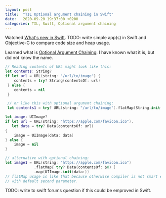 ```yaml
---
layout: post
title:  "TIL Optional argument chaining in Swift"
date:   2020-09-20 19:37:00 +0200
categories: TIL, Swift, Optional argument chaining
---
```

Watched [What's new in Swift](https://developer.apple.com/videos/play/wwdc2020/10170/). TODO: write simple app(s) in Swift and Objective-C to compare code size and heap usage.

Learned what is [Optional Argument Chaining](https://forums.swift.org/t/optional-argument-chaining/7237). I have known what it is, but did not know the name.

```swift
// Reading contents of URL might look like this:
let contents: String?
if let url = URL(string: "/url/to/image") {
	contents = try? String(contentsOf: url)
 } else {
 	contents = nil
 }

 // or like this with optional argument chaining:
 let contents1 = try? URL(string: "/url/to/image").flatMap(String.init(contentsOf:))
```

```swift
let image: UIImage?
if let url = URL(string: "https://apple.com/favicon.ico"),
   let data = try? Data(contentsOf: url)
{
    image = UIImage(data: data)
} else {
    image = nil
}

// alternative with optional chaining:
let image1 = URL(string: "https://apple.com/favicon.ico")
             .flatMap{ try? Data(contentsOf: $0) }
             .map(UIImage.init(data:))
// flatMap usage is like that because otherwise compiler is not smart enough to use `Data(contentsOf:options)`
// with default second parameter.
```

TODO: write to swift forums question if this could be emproved in Swift.
